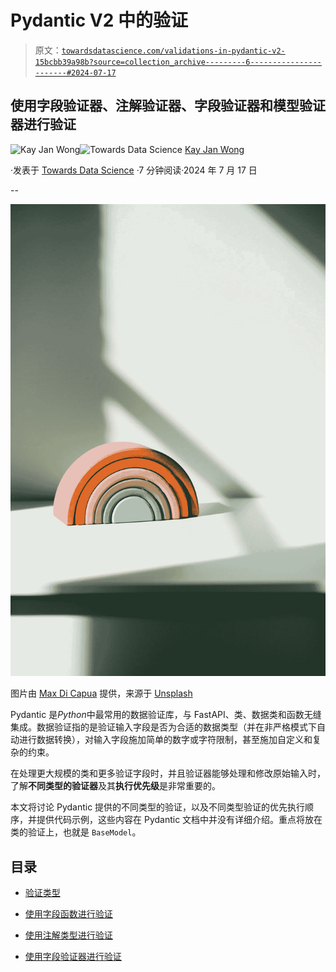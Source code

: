 # Pydantic V2 中的验证

> 原文：[`towardsdatascience.com/validations-in-pydantic-v2-15bcbb39a98b?source=collection_archive---------6-----------------------#2024-07-17`](https://towardsdatascience.com/validations-in-pydantic-v2-15bcbb39a98b?source=collection_archive---------6-----------------------#2024-07-17)

## 使用字段验证器、注解验证器、字段验证器和模型验证器进行验证

[](https://kayjanwong.medium.com/?source=post_page---byline--15bcbb39a98b--------------------------------)![Kay Jan Wong](https://kayjanwong.medium.com/?source=post_page---byline--15bcbb39a98b--------------------------------)[](https://towardsdatascience.com/?source=post_page---byline--15bcbb39a98b--------------------------------)![Towards Data Science](https://towardsdatascience.com/?source=post_page---byline--15bcbb39a98b--------------------------------) [Kay Jan Wong](https://kayjanwong.medium.com/?source=post_page---byline--15bcbb39a98b--------------------------------)

·发表于 [Towards Data Science](https://towardsdatascience.com/?source=post_page---byline--15bcbb39a98b--------------------------------) ·7 分钟阅读·2024 年 7 月 17 日

--

![](img/bd2605efe60b46b99118b62a88d62303.png)

图片由 [Max Di Capua](https://unsplash.com/@maxdicapua?utm_source=medium&utm_medium=referral) 提供，来源于 [Unsplash](https://unsplash.com/?utm_source=medium&utm_medium=referral)

Pydantic 是*Python*中最常用的数据验证库，与 FastAPI、类、数据类和函数无缝集成。数据验证指的是验证输入字段是否为合适的数据类型（并在非严格模式下自动进行数据转换），对输入字段施加简单的数字或字符限制，甚至施加自定义和复杂的约束。

在处理更大规模的类和更多验证字段时，并且验证器能够处理和修改原始输入时，了解**不同类型的验证器**及其**执行优先级**是非常重要的。

本文将讨论 Pydantic 提供的不同类型的验证，以及不同类型验证的优先执行顺序，并提供代码示例，这些内容在 Pydantic 文档中并没有详细介绍。重点将放在类的验证上，也就是 `BaseModel`。

## 目录

+   [验证类型](https://medium.com/p/15bcbb39a98b/#d692)

+   [使用字段函数进行验证](https://medium.com/p/15bcbb39a98b/#6a8b)

+   [使用注解类型进行验证](https://medium.com/p/15bcbb39a98b/#6c2b)

+   [使用字段验证器进行验证](https://medium.com/p/15bcbb39a98b/#d28b)
